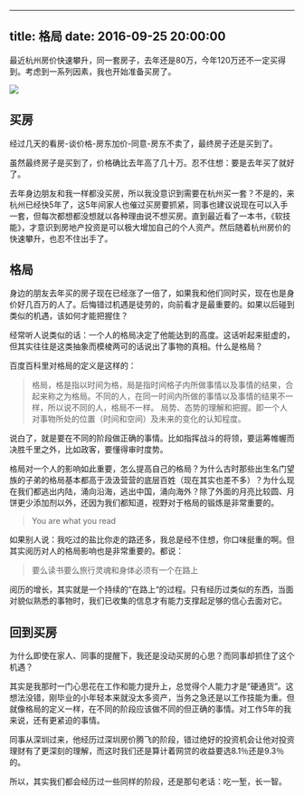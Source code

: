 
---
title: 格局
date: 2016-09-25 20:00:00
---

最近杭州房价快速攀升，同一套房子，去年还是80万，今年120万还不一定买得到。考虑到一系列因素，我也开始准备买房了。

![][image-1]
## 买房
经过几天的看房-谈价格-房东加价-同意-房东不卖了，最终房子还是买到了。

虽然最终房子是买到了，价格确比去年高了几十万。忍不住想：要是去年买了就好了。

去年身边朋友和我一样都没买房，所以我没意识到需要在杭州买一套？不是的，来杭州已经快5年了，这5年间家人也催过买房要抓紧，同事也建议说现在可以入手一套，但每次都想都没想就以各种理由说不想买房。直到最近看了一本书，《软技能》，才意识到房地产投资是可以极大增加自己的个人资产。然后随着杭州房价的快速攀升，也忍不住出手了。

## 格局
身边的朋友去年买的房子现在已经涨了一倍了，如果我和他们同时买，现在也是身价好几百万的人了。后悔错过机遇是徒劳的，向前看才是最重要的。如果以后碰到类似的机遇，该如何才能把握住？

经常听人说类似的话：一个人的格局决定了他能达到的高度。这话听起来挺虚的，但其实往往是这类抽象而模棱两可的话说出了事物的真相。什么是格局？

百度百科里对格局的定义是这样的：
> 格局，格是指以时间为格，局是指时间格子内所做事情以及事情的结果，合起来称之为格局。不同的人，在同一时间内所做的事情以及事情的结果不一样，所以说不同的人，格局不一样。
> 局势、态势的理解和把握。即一个人对事物所处的位置（时间和空间）及未来的变化的认知程度。

说白了，就是要在不同的阶段做正确的事情。比如指挥战斗的将领，要运筹帷幄而决胜千里之外，比如政客，要懂得审时度势。

格局对一个人的影响如此重要，怎么提高自己的格局？为什么古时那些出生名门望族的子弟的格局基本都高于汲汲营营的底层百姓（现在其实也差不多）？为什么现在我们都逃出内陆，涌向沿海，逃出中国，涌向海外？除了外面的月亮比较圆、月饼更少添加剂以外，还因为我们都知道，视野对于格局的锻炼是非常重要的。

> You are what you read

如果别人说：我吃过的盐比你走的路还多，我总是经不住想，你口味挺重的啊。但其实阅历对人的格局影响也是非常重要的。都说：

> 要么读书要么旅行灵魂和身体必须有一个在路上

阅历的增长，其实就是一个持续的“在路上“的过程。只有经历过类似的东西，当面对貌似熟悉的事物时，我们已收集的信息才有能力支撑起足够的信心去面对它。


## 回到买房

为什么即使在家人、同事的提醒下，我还是没动买房的心思？而同事却抓住了这个机遇？

其实是我那时一门心思花在工作和能力提升上，总觉得个人能力才是“硬通货”。这想法没错，刚毕业的小年轻本来就没太多资产，当务之急还是以工作技能为重。但就像格局的定义一样，在不同的阶段应该做不同的但正确的事情。对工作5年的我来说，还有更紧迫的事情。

同事从深圳过来，他经历过深圳房价腾飞的阶段，错过绝好的投资机会让他对投资理财有了更深刻的理解，而这时我们还是算计着网贷的收益要选8.1％还是9.3％的。

所以，其实我们都会经历过一些同样的阶段，还是那句老话：吃一堑，长一智。





























[image-1]:	http://d.pr/i/zMsG+